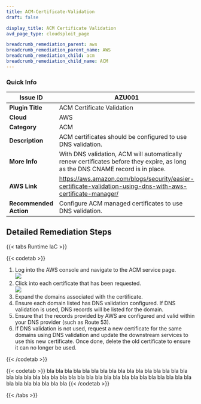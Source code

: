 ```yaml
---
title: ACM-Certificate-Validation
draft: false

display_title: ACM Certificate Validation
avd_page_type: cloudsploit_page

breadcrumb_remediation_parent: aws
breadcrumb_remediation_parent_name: AWS
breadcrumb_remediation_child: acm
breadcrumb_remediation_child_name: ACM
---
```

### Quick Info

| Issue ID | AZU001 |
|-|-|
| **Plugin Title** | ACM Certificate Validation |
| **Cloud** | AWS |
| **Category** | ACM |
| **Description** | ACM certificates should be configured to use DNS validation. |
| **More Info** | With DNS validation, ACM will automatically renew certificates before they expire, as long as the DNS CNAME record is in place. |
| **AWS Link** | https://aws.amazon.com/blogs/security/easier-certificate-validation-using-dns-with-aws-certificate-manager/ |
| **Recommended Action** | Configure ACM managed certificates to use DNS validation. |

## Detailed Remediation Steps

{{< tabs  Runtime IaC >}}

{{< codetab >}}

1. Log into the AWS console and navigate to the ACM service page.\
![](/path/to/some/image.png)
2. Click into each certificate that has been requested. \
![](/path/to/some/image.png)
3. Expand the domains associated with the certificate.
4. Ensure each domain listed has DNS validation configured. If DNS validation is used, DNS records will be listed for the domain.
5. Ensure that the records provided by AWS are configured and valid within your DNS provider (such as Route 53).
6. If DNS validation is not used, request a new certificate for the same domains using DNS validation and update the downstream services to use this new certificate. Once done, delete the old certificate to ensure it can no longer be used.


{{< /codetab >}}

{{< codetab >}}
bla bla bla bla bla bla bla bla bla
bla bla bla bla bla bla bla bla bla
bla bla bla bla bla bla bla bla bla
bla bla bla bla bla bla bla bla bla
bla bla bla bla bla bla bla bla
{{< /codetab >}}


{{< /tabs >}}


